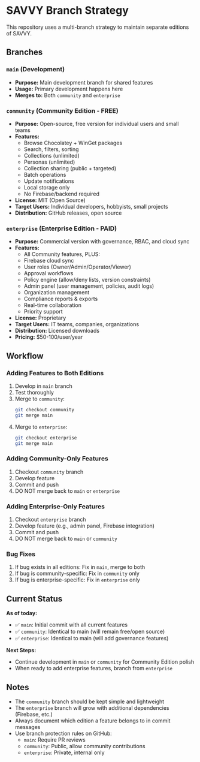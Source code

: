 # SAVVY Branch Strategy

This repository uses a multi-branch strategy to maintain separate editions of SAVVY.

## Branches

### `main` (Development)
- **Purpose:** Main development branch for shared features
- **Usage:** Primary development happens here
- **Merges to:** Both `community` and `enterprise`

### `community` (Community Edition - FREE)
- **Purpose:** Open-source, free version for individual users and small teams
- **Features:**
  - Browse Chocolatey + WinGet packages
  - Search, filters, sorting
  - Collections (unlimited)
  - Personas (unlimited)  
  - Collection sharing (public + targeted)
  - Batch operations
  - Update notifications
  - Local storage only
  - No Firebase/backend required
- **License:** MIT (Open Source)
- **Target Users:** Individual developers, hobbyists, small projects
- **Distribution:** GitHub releases, open source

### `enterprise` (Enterprise Edition - PAID)
- **Purpose:** Commercial version with governance, RBAC, and cloud sync
- **Features:**
  - All Community features, PLUS:
  - Firebase cloud sync
  - User roles (Owner/Admin/Operator/Viewer)
  - Approval workflows
  - Policy engine (allow/deny lists, version constraints)
  - Admin panel (user management, policies, audit logs)
  - Organization management
  - Compliance reports & exports
  - Real-time collaboration
  - Priority support
- **License:** Proprietary
- **Target Users:** IT teams, companies, organizations
- **Distribution:** Licensed downloads
- **Pricing:** $50-100/user/year

## Workflow

### Adding Features to Both Editions
1. Develop in `main` branch
2. Test thoroughly
3. Merge to `community`:
   ```bash
   git checkout community
   git merge main
   ```
4. Merge to `enterprise`:
   ```bash
   git checkout enterprise
   git merge main
   ```

### Adding Community-Only Features
1. Checkout `community` branch
2. Develop feature
3. Commit and push
4. DO NOT merge back to `main` or `enterprise`

### Adding Enterprise-Only Features
1. Checkout `enterprise` branch
2. Develop feature (e.g., admin panel, Firebase integration)
3. Commit and push
4. DO NOT merge back to `main` or `community`

### Bug Fixes
1. If bug exists in all editions: Fix in `main`, merge to both
2. If bug is community-specific: Fix in `community` only
3. If bug is enterprise-specific: Fix in `enterprise` only

## Current Status

**As of today:**
- ✅ `main`: Initial commit with all current features
- ✅ `community`: Identical to main (will remain free/open source)
- ✅ `enterprise`: Identical to main (will add governance features)

**Next Steps:**
- Continue development in `main` or `community` for Community Edition polish
- When ready to add enterprise features, branch from `enterprise`

## Notes

- The `community` branch should be kept simple and lightweight
- The `enterprise` branch will grow with additional dependencies (Firebase, etc.)
- Always document which edition a feature belongs to in commit messages
- Use branch protection rules on GitHub:
  - `main`: Require PR reviews
  - `community`: Public, allow community contributions
  - `enterprise`: Private, internal only
